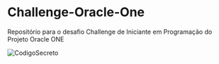 # Challenge-Oracle-One
Repositório para o desafio Challenge de Iniciante em Programação do Projeto Oracle ONE

![CodigoSecreto](https://user-images.githubusercontent.com/34813614/150430210-61ab7a3f-a6f4-4522-876f-8f40e89c2eb7.png)
